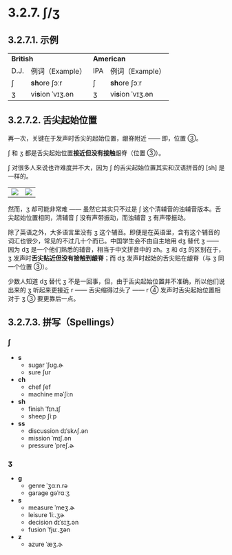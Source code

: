 # 3.2.7. <span class="pho">ʃ/ʒ</span>

## 3.2.7.1. 示例

<table>
<tbody>
<tr>
<td colspan="2"><strong>British</strong></td>
<td colspan="2"><strong>American</strong></td>
</tr>
<tr>
<td>D.J.</td>
<td>例词（Example）</td>
<td>IPA</td>
<td>例词（Example）</td>
</tr>
<tr>
<td><span class="pho">ʃ</span><span class="speak-word-inline" data-audio-uk-male="/audios/uk_phonetics_sound_she_2023feb.mp3"></span></td>
<td><b>sh</b>ore <span class="pho alt">ʃɔːr</span><span class="speak-word-inline" data-audio-uk-female="/audios/shore-uk-female.mp3" data-audio-uk-male="/audios/shore-uk-male.mp3"></span></td>
<td><span class="pho">ʃ</span><span class="speak-word-inline" data-audio-us-male="/audios/us_phonetics_sound_she_2023feb.mp3"></span></td>
<td><b>sh</b>ore <span class="pho alt">ʃɔːr</span><span class="speak-word-inline" data-audio-us-female="/audios/shore-us-female.mp3" data-audio-us-male="/audios/shore-us-male.mp3"></span></td>
</tr>
<tr>
<td><span class="pho">ʒ</span><span class="speak-word-inline" data-audio-uk-male="/audios/uk_phonetics_sound_vision_2023feb.mp3"></span></td>
<td>vi<b>s</b>ion <span class="pho alt">ˈvɪʒ.ən</span><span class="speak-word-inline" data-audio-uk-female="/audios/vision-uk-female.mp3" data-audio-uk-male="/audios/vision-uk-male.mp3"></span></td>
<td><span class="pho">ʒ</span><span class="speak-word-inline" data-audio-us-male="/audios/us_phonetics_sound_vision_2023feb.mp3"></span></td>
<td>vi<b>s</b>ion <span class="pho alt">ˈvɪʒ.ən</span><span class="speak-word-inline" data-audio-us-female="/audios/vision-us-female.mp3" data-audio-us-male="/audios/vision-us-male.mp3"></span></td>
</tr>
</tbody>
</table>

## 3.2.7.2. 舌尖起始位置

再一次，关键在于发声时舌尖的起始位置，龈脊附近 —— 即，位置 ③。

<span class="pho">ʃ</span> 和 <span class="pho">ʒ</span> 都是舌尖起始位置**接近但没有接触**龈脊（位置 ③）。

<span class="pho">ʃ</span> 对很多人来说也许难度并不大，因为 <span class="pho">ʃ</span> 的舌尖起始位置其实和汉语拼音的 <span class="pho">[sh]</span> 是一样的。

<table>
<tbody>
<tr>
<td><img src="/images/articulator-tongue-tip-positions.svg"></img></td>
<td><img src="/images/articulator-tongue-tip-sh.svg"></img></td>
</tr>
</tbody>
</table>

然而，<span class="pho">ʒ</span> 却可能非常难 —— 虽然它其实只不过是 <span class="pho">ʃ</span> 这个清辅音的浊辅音版本。舌尖起始位置相同，清辅音 <span class="pho">ʃ</span> 没有声带振动，而浊辅音 <span class="pho">ʒ</span> 有声带振动。

除了英语之外，大多语言里没有 <span class="pho">ʒ</span> 这个辅音。即便是在英语里，含有这个辅音的词汇也很少，常见的不过几十个而已。中国学生会不由自主地用 <span class="pho">dʒ</span> 替代 <span class="pho">ʒ</span> —— 因为 <span class="pho">dʒ</span> 是一个他们熟悉的辅音，相当于中文拼音中的 <span class="pho">zh</span>。<span class="pho">ʒ</span> 和 <span class="pho">dʒ</span> 的区别在于，<span class="pho">ʒ</span> 发声时**舌尖贴近但没有接触到龈脊**；而 <span class="pho">dʒ</span> 发声时起始的舌尖贴在龈脊（与 <span class="pho">ʒ</span> 同一个位置 ③）。

少数人知道  <span class="pho">dʒ</span> 替代 <span class="pho">ʒ</span> 不是一回事，但，由于舌尖起始位置并不准确，所以他们说出来的 <span class="pho">ʒ</span> 听起来更接近 <span class="pho">r</span> —— 舌尖缩得过头了 —— <span class="pho">r</span> ④ 发声时舌尖起始位置相对于 <span class="pho">ʒ</span> ③ 要更靠后一点。

## 3.2.7.3. 拼写（Spellings）

### <span class="pho">ʃ</span>

* **s**
  * sugar <span class="pho alt">ˈʃʊɡ.ɚ</span> <span class="speak-word-inline" data-audio-us-male="/audios/sugar-us-male.mp3" data-audio-us-female="/audios/sugar-us-female.mp3"></span>
  * sure <span class="pho alt">ʃʊr</span> <span class="speak-word-inline" data-audio-us-male="/audios/sure-us-male.mp3" data-audio-us-female="/audios/sure-us-female.mp3"></span>
* **ch**
  * chef <span class="pho alt">ʃef</span> <span class="speak-word-inline" data-audio-us-male="/audios/chef-us-male.mp3" data-audio-us-female="/audios/chef-us-female.mp3"></span>
  * machine <span class="pho alt">məˈʃiːn</span> <span class="speak-word-inline" data-audio-us-male="/audios/machine-us-male.mp3" data-audio-us-female="/audios/machine-us-female.mp3"></span>
* **sh**
  * finish <span class="pho alt">ˈfɪn.ɪʃ</span> <span class="speak-word-inline" data-audio-us-male="/audios/finish-us-male.mp3" data-audio-us-female="/audios/finish-us-female.mp3"></span>
  * sheep <span class="pho alt">ʃiːp</span> <span class="speak-word-inline" data-audio-us-male="/audios/sheep-us-male.mp3" data-audio-us-female="/audios/sheep-us-female.mp3"></span>
* **ss**
  * discussion <span class="pho alt">dɪˈskʌʃ.ən</span> <span class="speak-word-inline" data-audio-us-male="/audios/discussion-us-male.mp3" data-audio-us-female="/audios/discussion-us-female.mp3"></span>
  * mission <span class="pho alt">ˈmɪʃ.ən</span> <span class="speak-word-inline" data-audio-us-male="/audios/mission-us-male.mp3" data-audio-us-female="/audios/mission-us-female.mp3"></span>
  * pressure <span class="pho alt">ˈpreʃ.ɚ</span> <span class="speak-word-inline" data-audio-us-male="/audios/pressure-us-male.mp3" data-audio-us-female="/audios/pressure-us-female.mp3"></span>

### <span class="pho">ʒ</span>

* **g**
  * genre <span class="pho alt">ˈʒɑːn.rə</span> <span class="speak-word-inline" data-audio-us-male="/audios/genre-us-male.mp3" data-audio-us-female="/audios/genre-us-female.mp3"></span>
  * garage <span class="pho alt">ɡəˈrɑːʒ</span> <span class="speak-word-inline" data-audio-us-male="/audios/garage-us-male.mp3" data-audio-us-female="/audios/garage-us-female.mp3"></span>
* **s**
  * measure <span class="pho alt">ˈmeʒ.ɚ</span> <span class="speak-word-inline" data-audio-us-male="/audios/measure-us-male.mp3" data-audio-us-female="/audios/measure-us-female.mp3"></span>
  * leisure <span class="pho alt">ˈliː.ʒɚ</span> <span class="speak-word-inline" data-audio-us-male="/audios/leisure-us-male.mp3" data-audio-us-female="/audios/leisure-us-female.mp3"></span>
  * decision <span class="pho alt">dɪˈsɪʒ.ən</span> <span class="speak-word-inline" data-audio-us-male="/audios/decision-us-male.mp3" data-audio-us-female="/audios/decision-us-female.mp3"></span>
  * fusion <span class="pho alt">ˈfjuː.ʒən</span> <span class="speak-word-inline" data-audio-us-male="/audios/fusion-us-male.mp3" data-audio-us-female="/audios/fusion-us-female.mp3"></span>
* **z**
  * azure <span class="pho alt">ˈæʒ.ɚ</span> <span class="speak-word-inline" data-audio-us-male="/audios/azure-us-male.mp3" data-audio-us-female="/audios/azure-us-female.mp3"></span>

